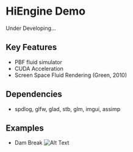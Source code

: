 # HiEngine Demo
Under Developing...
## Key Features
- PBF fluid simulator
- CUDA Acceleration
- Screen Space Fluid Rendering (Green, 2010)
## Dependencies
- spdlog, glfw, glad, stb, glm, imgui, assimp

## Examples
- Dam Break
![Alt Text](https://github.com/Hipgineer/HiEngine/blob/main/doc/img/ex_dambreak.gif)
